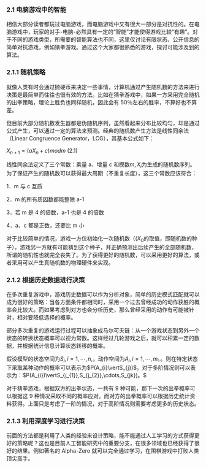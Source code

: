 ### 2.1 电脑游戏中的智能

相信大部分读者都玩过电脑游戏，而电脑游戏中又有很大一部分是对抗性的。在电脑游戏中，玩家的对手-电脑-必然具有一定的“智能”才能使得游戏比较“有趣”。对于不同的游戏类型，所需要的智能算法也不同，这里仅讨论有限状态、公开信息的简单对抗游戏，例如猜拳游戏。通过这个大家都很熟悉的游戏，探讨可能涉及到的算法。

### 2.1.1 随机策略

就像人类有时会通过抛硬币来决定一些事情，计算机通过产生随机数的方法来进行决策是最简单而往往也很有效的方法。比如在猜拳游戏中，如果一方采用完全随机的出拳策略，理论上胜负也同样随机，因此会有 50％左右的胜率，不算好也不算差。

但目前大部分随机数发生器都是伪随机序列，虽然看起来分布比较均匀，却是通过公式产生，可以通过一定的算法来预测。经典的随机数产生方法是线性同余法（Linear Congruence Generator，LCG），其基本公式如下：

$X_{n+1}=(aX_{n}+c)modm$ (2.1)

线性同余法定义了三个常数：乘量 a、增量 c 和模数$m,X_{i}$为生成的随机数序列。为了保证产生的随机数可以获得最大周期（不重复长度），这三个常数应该符合：

1．m 与 c 互质

2．m 的所有质因数都能整除 a-1

3．若 m 是 4 的倍数，a-1 也是 4 的倍数

4．a、c 都是正数，还要比 m 小

对于比较简单的情况，游戏一方仅初始化一次随机数（$(X_{0}$的取值，即随机数的种子），游戏另一方就有可能猜到这个种子，并正确预测出后续产生的全部随机数，所谓的随机性也就完全丧失了。为了获得更好的随机数，可以采用更好的算法，或者采用可以产生真随机数的物理硬件来实现。

### 2.1.2 根据历史数据进行决策

在多次重复游戏中，游戏历史数据可以作为分析对象，简单的历史模式匹配就可以成为很好的策略：当各方面条件都相同时，采用一个过去曾经成功的动作获胜的概率会比较大。而如果考虑到对方也会分析历史，那么曾经采用的动作有可能被针对，相对要降低选择的概率。

部分多次重复的游戏运行过程可以抽象成马尔可夫链：从一个游戏状态到另外一个状态的转换状态概率可以视为常数。这样经过几轮游戏之后，就可以积累一定的数据，并根据统计信息计算状态转移的概率。

假设模型的状态空间为$S_{i},i=1,\cdots,n,$，动作空间为$A_{i},i=1,\cdots,m。$。则在特定状态下采取某种动作的概率可以表示为$P(A_{i}\vertS_{j})$。对于多阶情况则可以表示为：$P(A_{i})\vertS_{j_{1}},S_{j_{2}},\cdots,S_{jk})。$

对于猜拳游戏，根据双方的出拳状态，一共有 9 种可能，那下一次的出拳概率可以根据这 9 种情况采取不同的概率应对。而对方的出拳概率可以根据历史统计资料获得。上面只是考虑了一阶的情况，对于高阶情况则需要考虑更多的历史状态。

### 2.1.3 利用深度学习进行决策

前面的方法都是利用了人类的经验来设计策略，能不能通过人工学习的方式获得更好的策略呢？这也是目前人工智能研究中的重要分支，在很多领域也已经获得了很好的结果。例如著名的 Alpha-Zero 就可以完全通过学习，在围棋游戏中打败人类顶尖高手。
